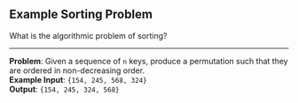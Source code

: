 ## Example Sorting Problem

What is the algorithmic problem of sorting?

---

**Problem**: Given a sequence of `n` keys, produce a permutation such that they are ordered in non-decreasing order.  
**Example Input**: `{154, 245, 568, 324}`  
**Output**: `{154, 245, 324, 568}`

